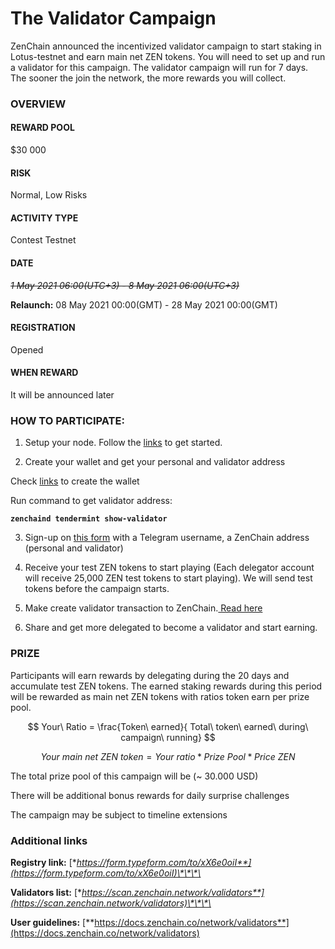 # The Validator Campaign

ZenChain announced the incentivized validator campaign to start staking in Lotus-testnet and earn main net ZEN tokens. You will need to set up and run a validator for this campaign. The validator campaign will run for 7 days. The sooner the join the network, the more rewards you will collect.

### **OVERVIEW**

#### REWARD POOL

$30 000

#### RISK

Normal, Low Risks

#### ACTIVITY TYPE

Contest Testnet

#### DATE

~~_1 May 2021 06:00\(UTC+3\) - 8 May 2021 06:00\(UTC+3\)_~~ 

**Relaunch:** 08 May 2021 00:00\(GMT\) - 28 May 2021 00:00\(GMT\)



#### REGISTRATION

Opened

#### WHEN REWARD

It will be announced later

### **HOW TO PARTICIPATE:**

1. Setup your node. Follow the [links](https://docs.zenchain.co/network/validators) to get started.

2. Create your wallet and get your personal and validator address

Check [links](https://docs.zenchain.co/network/validators/add-your-wallet) to create the wallet

Run command to get validator address:

**`zenchaind tendermint show-validator`**

3. Sign-up on [this form](https://form.typeform.com/to/xX6e0oiI) with a Telegram username, a ZenChain address \(personal and validator\)

4. Receive your test ZEN tokens to start playing \(Each delegator account will receive 25,000 ZEN test tokens to start playing\). We will send test tokens before the campaign starts. 

5. Make create validator transaction to ZenChain.[ Read here](../network/validators/creating-a-validator.md)

6. Share and get more delegated to become a validator and start earning. 

### **PRIZE**

Participants will earn rewards by delegating during the 20 days and accumulate test ZEN tokens. The earned staking rewards during this period will be rewarded as main net ZEN tokens with ratios token earn per prize pool. 

$$
Your\ Ratio = \frac{Token\ earned}{
 Total\ token\ earned\ during\ campaign\ running}
$$

$$
Your\ main\ net\ ZEN\ token = Your\ ratio * Prize\ Pool * Price\ ZEN
$$

The total prize pool of this campaign will be \(~ 30.000 USD\)

There will be additional bonus rewards for daily surprise challenges

The campaign may be subject to timeline extensions

### **Additional links**

**Registry link:** [**https://form.typeform.com/to/xX6e0oiI**](https://form.typeform.com/to/xX6e0oiI)\*\*\*\*

**Validators list:** [**https://scan.zenchain.network/validators**](https://scan.zenchain.network/validators)\*\*\*\*

**User guidelines:** [**https://docs.zenchain.co/network/validators**](https://docs.zenchain.co/network/validators)

